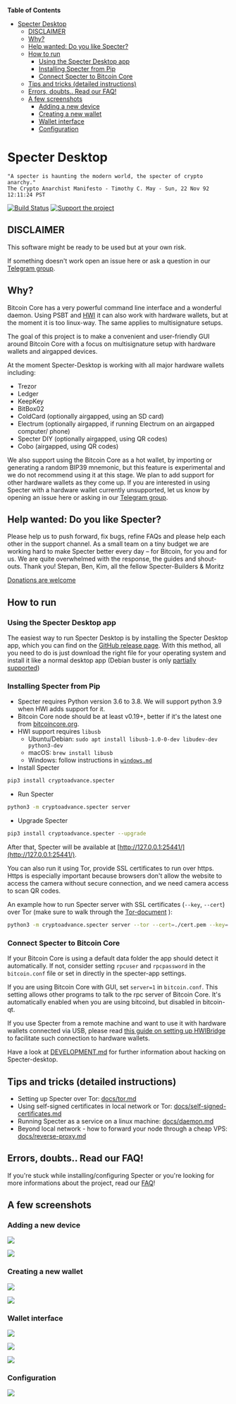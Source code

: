 <!-- START doctoc generated TOC please keep comment here to allow auto update -->
<!-- DON'T EDIT THIS SECTION, INSTEAD RE-RUN doctoc TO UPDATE -->
**Table of Contents**

- [Specter Desktop](#specter-desktop)
  - [DISCLAIMER](#disclaimer)
  - [Why?](#why)
  - [Help wanted: Do you like Specter?](#help-wanted-do-you-like-specter)
  - [How to run](#how-to-run)
    - [Using the Specter Desktop app](#using-the-specter-desktop-app)
    - [Installing Specter from Pip](#installing-specter-from-pip)
    - [Connect Specter to Bitcoin Core](#connect-specter-to-bitcoin-core)
  - [Tips and tricks (detailed instructions)](#tips-and-tricks-detailed-instructions)
  - [Errors, doubts.. Read our FAQ!](#errors-doubts-read-our-faq)
  - [A few screenshots](#a-few-screenshots)
    - [Adding a new device](#adding-a-new-device)
    - [Creating a new wallet](#creating-a-new-wallet)
    - [Wallet interface](#wallet-interface)
    - [Configuration](#configuration)

<!-- END doctoc generated TOC please keep comment here to allow auto update -->

# Specter Desktop

    "A specter is haunting the modern world, the specter of crypto anarchy."
    The Crypto Anarchist Manifesto - Timothy C. May - Sun, 22 Nov 92 12:11:24 PST
 
[![Build Status](https://travis-ci.org/cryptoadvance/specter-desktop.svg?branch=master)](https://travis-ci.org/cryptoadvance/specter-desktop)
[![Support the project](https://img.shields.io/badge/btcpay-support%20project-orange.svg)](https://btcpay.benkaufman.info/apps/2NBJqJ9GMmy1SPqEtg49bEcKUZqd/pos)

## DISCLAIMER

This software might be ready to be used but at your own risk.

If something doesn't work open an issue here or ask a question in our [Telegram group](https://t.me/spectersupport).

## Why?

Bitcoin Core has a very powerful command line interface and a wonderful daemon. Using PSBT and [HWI](https://github.com/bitcoin-core/HWI) it can also work with hardware wallets, but at the moment it is too linux-way. The same applies to multisignature setups. 

The goal of this project is to make a convenient and user-friendly GUI around Bitcoin Core with a focus on multisignature setup with hardware wallets and airgapped devices.

At the moment Specter-Desktop is working with all major hardware wallets including:
- Trezor
- Ledger
- KeepKey
- BitBox02
- ColdCard (optionally airgapped, using an SD card)
- Electrum (optionally airgapped, if running Electrum on an airgapped computer/ phone)
- Specter DIY (optionally airgapped, using QR codes)
- Cobo (airgapped, using QR codes)

We also support using the Bitcoin Core as a hot wallet, by importing or generating a random BIP39 mnemonic, but this feature is experimental and we do not recommend using it at this stage.
We plan to add support for other hardware wallets as they come up. If you are interested in using Specter with a hardware wallet currently unsupported, let us know by opening an issue here or asking in our [Telegram group](https://t.me/spectersupport).

## Help wanted: Do you like Specter?
Please help us to push forward, fix bugs, refine FAQs and please help each other in the support channel.
As a small team on a tiny budget we are working hard to make Specter better every day – for Bitcoin, for you and for us.
We are quite overwhelmed with the response, the guides and shout-outs. Thank you!
Stepan, Ben, Kim, all the fellow Specter-Builders & Moritz

[Donations are welcome](https://btcpay.benkaufman.info/apps/2NBJqJ9GMmy1SPqEtg49bEcKUZqd/pos)

## How to run

### Using the Specter Desktop app
The easiest way to run Specter Desktop is by installing the Specter Desktop app, which you can find on the [GitHub release page](https://github.com/cryptoadvance/specter-desktop/releases).
With this method, all you need to do is just download the right file for your operating system and install it like a normal desktop app (Debian buster is only [partially supported](https://github.com/cryptoadvance/specter-desktop/issues/769))

### Installing Specter from Pip
* Specter requires Python version 3.6 to 3.8. We will support python 3.9 when HWI adds support for it.
* Bitcoin Core node should be at least v0.19+, better if it's the latest one from [bitcoincore.org](https://bitcoincore.org/en/download/).
* HWI support requires `libusb` 
  * Ubuntu/Debian: `sudo apt install libusb-1.0-0-dev libudev-dev python3-dev`
  * macOS: `brew install libusb`
  * Windows: follow instructions in [`windows.md`](docs/windows.md)
 * Install Specter
```sh
pip3 install cryptoadvance.specter
```
* Run Specter
```sh
python3 -m cryptoadvance.specter server 
```
* Upgrade Specter
```sh
pip3 install cryptoadvance.specter --upgrade
```

After that, Specter will be available at [http://127.0.0.1:25441/](http://127.0.0.1:25441/).

You can also run it using Tor, provide SSL certificates to run over https. Https is especially important because browsers don't allow the website to access the camera without secure connection, and we need camera access to scan QR codes.

An example how to run Specter server with SSL certificates (`--key`, `--cert`) over Tor (make sure to walk through the [Tor-document](docs/tor.md) ):

```sh
python3 -m cryptoadvance.specter server --tor --cert=./cert.pem --key=./key.pem
```

### Connect Specter to Bitcoin Core

If your Bitcoin Core is using a default data folder the app should detect it automatically. If not, consider setting `rpcuser` and `rpcpassword` in the `bitcoin.conf` file or set in directly in the specter-app settings. 

If you are using Bitcoin Core with GUI, set `server=1` in `bitcoin.conf`. This setting allows other programs to talk to the rpc server of Bitcoin Core. It's automatically enabled when you are using bitcoind, but disabled in bitcoin-qt.

If you use Specter from a remote machine and want to use it with hardware wallets connected via USB, please read [this guide on setting up HWIBridge](docs/hwibridge.md) to facilitate such connection to hardware wallets. 

Have a look at [DEVELOPMENT.md](DEVELOPMENT.md) for further information about hacking on Specter-desktop.

## Tips and tricks (detailed instructions)

- Setting up Specter over Tor: [docs/tor.md](docs/tor.md)
- Using self-signed certificates in local network or Tor: [docs/self-signed-certificates.md](docs/self-signed-certificates.md)
- Running Specter as a service on a linux machine: [docs/daemon.md](docs/daemon.md)
- Beyond local network - how to forward your node through a cheap VPS: [docs/reverse-proxy.md](docs/reverse-proxy.md)

## Errors, doubts.. Read our FAQ!

If you're stuck while installing/configuring Specter or you're looking for more informations about the project, read our [FAQ](docs/faq.md)!

## A few screenshots

### Adding a new device

![](screenshots/devices.png)

![](screenshots/device_keys.png)

### Creating a new wallet

![](screenshots/wallets.png)

![](screenshots/new_multisig.png)

### Wallet interface

![](screenshots/transactions.png)

![](screenshots/receive.png)

![](screenshots/send.png)

### Configuration

![](screenshots/bitcoin-rpc.png)
